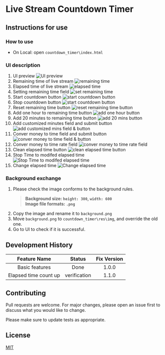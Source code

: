 # Live Stream Countdown Timer

## Instructions for use

### How to use

* On Local: open `countdown_timer\index.html`

### UI description
  1. UI preview
        ![UI preview](./utils/readme_img/UI.png)
  2. Remaining time of live stream
        ![remaining time](./utils/readme_img/remaining_time.png)
  3. Elapsed time of live stream
        ![elapsed time](./utils/readme_img/elapsed_time.png)
  4. Setting remaining time field
        ![set remaining time](./utils/readme_img/setting_time.png)
  5. Start countdown button
        ![start countdown button](./utils/readme_img/start_btn.png)
  6. Stop countdown button
        ![start countdown button](./utils/readme_img/start_btn.png)
  7. Reset remaining time button
        ![reset remaining time button](./utils/readme_img/reset_btn.png)
  8. Add one hour to remaining time button
        ![add one hour button](./utils/readme_img/add_one_hour_btn.png)
  9.  Add 20 minutes to remaining time button
        ![add 20 mins button](./utils/readme_img/add_20_mins_btn.png)
  10. Add customized minutes field and submit button
        ![add customized mins field & button](./utils/readme_img/add_customized_mins_btn.png)
  11. Conver money to time field and submit button
        ![conver money to time field & button](./utils/readme_img/convert_2_time.png)
  12. Conver money to time rate field
        ![conver money to time rate field](./utils/readme_img/convert_rate.png)
  13. Clean elapsed time button 
        ![clean elapsed time button](./utils/readme_img/clean_elapsed_time.png)
  14. Stop Time to modifed elapsed time
        ![Stop Time to modifed elapsed time](./utils/readme_img/Modified_elapsed_time.png)
  15. Change elapsed time 
        ![Change elapsed time](./utils/readme_img/Modified_elapsed_time2.png)


### Background exchange

1. Please check the image conforms to the background rules.
   > **Background size: `height: 300`, `width: 600`**<br/>
   > **Image file formats: `.png`**
2. Copy the image and rename it to `background.png`
3. Move `background.png` to `countdown_timer\res\img`, and override the old one.
4. Go to UI to check if it is successful.

## Development History

| Feature Name | Status | Fix Version |
| :----------: | :----: | :---------: |
| Basic features | Done | 1.0.0 |
| Elapsed time count up | verification | 1.1.0 |

## Contributing

Pull requests are welcome. For major changes, please open an issue first to discuss what you would like to change.

Please make sure to update tests as appropriate.

## License
[MIT](https://choosealicense.com/licenses/mit/)